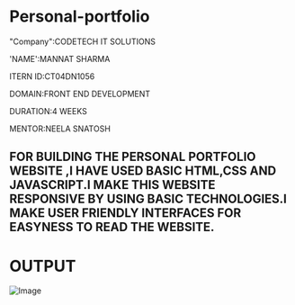 # Personal-portfolio

"Company":CODETECH IT SOLUTIONS

'NAME':MANNAT SHARMA

ITERN ID:CT04DN1056

DOMAIN:FRONT END DEVELOPMENT

DURATION:4 WEEKS

MENTOR:NEELA SNATOSH

## FOR BUILDING THE PERSONAL PORTFOLIO WEBSITE ,I HAVE USED BASIC HTML,CSS AND JAVASCRIPT.I MAKE THIS WEBSITE RESPONSIVE BY USING BASIC TECHNOLOGIES.I MAKE USER FRIENDLY INTERFACES FOR EASYNESS TO READ THE WEBSITE.

# OUTPUT
![Image](https://github.com/user-attachments/assets/66f7b0d9-84f9-4313-b61c-913997426790)
